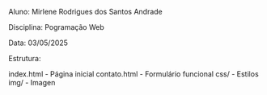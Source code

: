 Aluno: Mirlene Rodrigues dos Santos Andrade

Disciplina: Pogramação Web

Data: 03/05/2025

Estrutura:

index.html - Página inicial
contato.html - Formulário funcional
css/ - Estilos
img/ - Imagen
